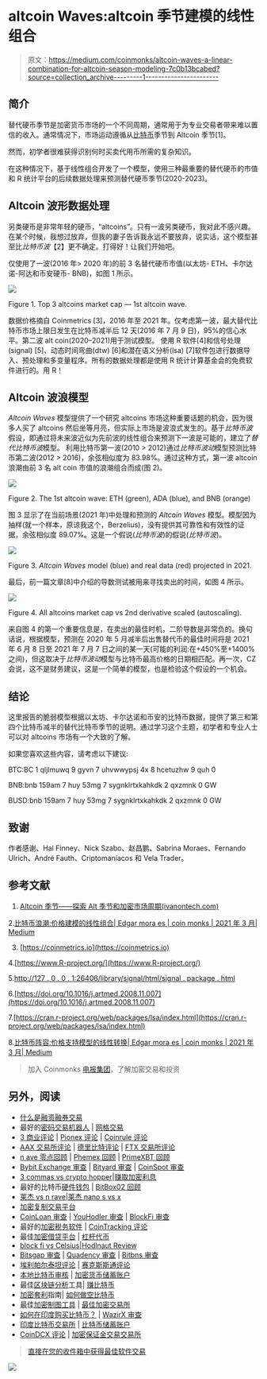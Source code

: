 # altcoin Waves:altcoin 季节建模的线性组合

> 原文：<https://medium.com/coinmonks/altcoin-waves-a-linear-combination-for-altcoin-season-modeling-7c0b13bcabed?source=collection_archive---------1----------------------->

## **简介**

替代硬币季节是加密货币市场的一个不同周期，通常用于为专业交易者带来难以置信的收入。通常情况下，市场运动遵循从[比特币](https://blog.coincodecap.com/a-candid-explanation-of-bitcoin)季节到 Altcoin 季节[1]。

然而，初学者很难获得识别何时买卖代用币所需的复杂知识。

在这种情况下，基于线性组合开发了一个模型，使用三种最重要的替代硬币的市值和 R 统计平台的后续数据处理来预测替代硬币季节(2020-2023)。

## **Altcoin 波形数据处理**

另类硬币是非常年轻的硬币，“altcoins”。只有一波另类硬币，我对此不感兴趣。在某个时候，我想过放弃，但我的妻子告诉我永远不要放弃，说实话，这个模型甚至比*比特币波*【2】更不确定。打得好！让我们开始吧。

仅使用了一波(2016 年> 2020 年)的前 3 名替代硬币市值(以太坊- ETH、卡尔达诺-阿达和币安硬币- BNB)，如图 1 所示。

![](img/5791ae5342496c355131e5f0440ba57a.png)

Figure 1\. Top 3 altcoins market cap — 1st altcoin wave.

数据价格摘自 Coinmetrics [3]，2016 年至 2021 年。仅考虑第一波，最大替代比特币市场上限日发生在比特币减半后 12 天(2016 年 7 月 9 日)，95%的信心水平。第二波 alt coin(2020–2021)用于测试模型。
使用 R 软件[4]和信号处理(signal) [5]、动态时间弯曲(dtw) [6]和潜在语义分析(lsa) [7]软件包进行数据导入、预处理和多变量程序。所有的数据处理都是使用 R 统计计算基金会的免费软件进行的。用 R！

## **Altcoin 波浪模型**

*Altcoin Waves* 模型提供了一个研究 altcoins 市场这种重要话题的机会，因为很多人买了 altcoins 然后坐等月亮，但实际上市场是波浪式发生的。基于*比特币波*假设，即通过将未来波近似为先前波的线性组合来预测下一波是可能的，建立了*替代比特币波*模型。
利用比特币第一波(2010 > 2012)通过*比特币波动*模型预测比特币第二波(2012 > 2016)，余弦相似度为 83.98%。通过这种方式，第一波 altcoin 浪潮由前 3 名 alt coin 市值的浪潮组合而成(图 2)。

![](img/8bb1ea897ce89bbe5b6d91a547568351.png)

Figure 2\. The 1st altcoin wave: ETH (green), ADA (blue), and BNB (orange)

图 3 显示了在当前场景(2021 年)中处理和预测的 *Altcoin Waves* 模型。模型因为抽样(就一个样本，原谅我这个，Berzelius)，没有提供其可靠性和有效性的证据，余弦相似度 89.07%。这是一个假说(*比特币波*)的假说(*比特币波*)。

![](img/62f9659ab47f3deb07a1133bb65f3ffb.png)

Figure 3\. *Altcoin Waves* model (blue) and real data (red) projected in 2021.

最后，前一篇文章[8]中介绍的导数测试被用来寻找卖出的时间，如图 4 所示。

![](img/76a1b79cfc20cc9051419027e287d80e.png)

Figure 4\. All altcoins market cap vs 2nd derivative scaled (autoscaling).

来自图 4 的第一个重要信息是，在卖出的最佳时机，二阶导数是非常负的。换句话说，根据模型，预测在 2020 年 5 月减半后出售替代币的最佳时间将是 2021 年 6 月 8 日至 2021 年 7 月 7 日之间的某一天(可能的利润:在+450%至+1400%之间)，但这取决于*比特币波动*模型与比特币最高价格的日期相匹配。再一次，CZ 会说，这不是财务建议，这是一个简单的模型，也是检验这个假设的一个机会。

## **结论**

这里报告的脆弱模型根据以太坊、卡尔达诺和币安的比特币数据，提供了第三和第四个比特币减半的替代比特币季节的说明。通过学习这个主题，初学者和专业人士可以对 altcoins 市场有一个大致的了解。

如果您喜欢这些内容，请考虑以下建议:

BTC:BC 1 qljlmuwq 9 gyvn 7 uhvwwypsj 4x 8 hcetuzhw 9 quh 0

BNB:bnb 159am 7 huy 53mg 7 sygnklrtxkahkdk 2 qxzmnk 0 GW

BUSD:bnb 159am 7 huy 53mg 7 sygnklrtxkahkdk 2 qxzmnk 0 GW

## **致谢**

作者感谢、Hal Finney、Nick Szabo、赵昌鹏、Sabrina Moraes、Fernando Ulrich、André Fauth、Criptomaníacos 和 Vela Trader。

## **参考文献**

1. [Altcoin 季节——探索 Alt 季节和加密市场周期(ivanontech.com)](https://academy.ivanontech.com/blog/altcoin-season-exploring-alt-seasons-and-crypto-market-cycles)

2.[比特币浪潮:价格建模的线性组合| Edgar mora es | coin monks | 2021 年 3 月| Medium](/coinmonks/bitcoin-waves-a-linear-combination-for-price-modeling-2b89f72e552d)

3. [https://coinmetrics.io](https://coinmetrics.io)

4.[https://www.R-project.org/](https://www.R-project.org/)

5.[http://127 . 0 . 0 . 1:26406/library/signal/html/signal . package . html](http://127.0.0.1:26406/library/signal/html/signal.package.html)

6.[https://doi.org/10.1016/j.artmed.2008.11.007](https://doi.org/10.1016/j.artmed.2008.11.007)

7.[https://cran.r-project.org/web/packages/lsa/index.html](https://cran.r-project.org/web/packages/lsa/index.html)

8.[比特币阵容:价格支持模型的线性转换| Edgar mora es | coin monks | 2021 年 3 月| Medium](/coinmonks/bitcoin-lineup-a-linear-transformation-for-price-support-modeling-e513715b8288)

> 加入 Coinmonks [电报集团](https://t.me/joinchat/EPmjKpNYwRMsBI4p)，了解加密交易和投资

## 另外，阅读

*   [什么是融资融券交易](https://blog.coincodecap.com/margin-trading)
*   最好的[密码交易机器人](/coinmonks/crypto-trading-bot-c2ffce8acb2a) | [网格交易](https://blog.coincodecap.com/grid-trading)
*   [3 商业评论](/coinmonks/3commas-review-an-excellent-crypto-trading-bot-2020-1313a58bec92) | [Pionex 评论](/coinmonks/pionex-review-exchange-with-crypto-trading-bot-1e459d0191ea) | [Coinrule 评论](/coinmonks/coinrule-review-2021-a-beginner-friendly-crypto-trading-bot-daf0504848ba)
*   [AAX 交易所评论](/coinmonks/aax-exchange-review-2021-67c5ea09330c) | [德里比特评论](/coinmonks/deribit-review-options-fees-apis-and-testnet-2ca16c4bbdb2) | [FTX 交易所评论](/coinmonks/ftx-crypto-exchange-review-53664ac1198f)
*   [n ave 零点回顾](/coinmonks/ngrave-zero-review-c465cf8307fc) | [Phemex 回顾](/coinmonks/phemex-review-4cfba0b49e28) | [PrimeXBT 回顾](/coinmonks/primexbt-review-88e0815be858)
*   [Bybit Exchange 审查](/coinmonks/bybit-exchange-review-dbd570019b71) | [Bityard 审查](/coinmonks/bityard-review-7d104239be35) | [CoinSpot 审查](https://blog.coincodecap.com/coinspot-review)
*   [3 commas vs crypto hopper](/coinmonks/3commas-vs-pionex-vs-cryptohopper-best-crypto-bot-6a98d2baa203)|[赚取加密利息](/coinmonks/earn-crypto-interest-b10b810fdda3)
*   最好的比特币[硬件钱包](/coinmonks/the-best-cryptocurrency-hardware-wallets-of-2020-e28b1c124069?source=friends_link&sk=324dd9ff8556ab578d71e7ad7658ad7c) | [BitBox02 回顾](/coinmonks/bitbox02-review-your-swiss-bitcoin-hardware-wallet-c36c88fff29)
*   [莱杰 vs n rave](/coinmonks/ledger-vs-ngrave-zero-7e40f0c1d694)|[莱杰 nano s vs x](/coinmonks/ledger-nano-s-vs-x-battery-hardware-price-storage-59a6663fe3b0)
*   [加密复制交易平台](/coinmonks/top-10-crypto-copy-trading-platforms-for-beginners-d0c37c7d698c)
*   [CoinLoan 审查](/coinmonks/coinloan-review-18128b9badc4) | [YouHodler 审查](/coinmonks/youhodler-4-easy-ways-to-make-money-98969b9689f2) | [BlockFi 审查](/coinmonks/blockfi-review-53096053c097)
*   最好的[加密税务软件](/coinmonks/best-crypto-tax-tool-for-my-money-72d4b430816b) | [CoinTracking 评论](/coinmonks/cointracking-review-a-reliable-cryptocurrency-tax-software-5114e3eb5737)
*   最佳[加密借贷平台](/coinmonks/top-5-crypto-lending-platforms-in-2020-that-you-need-to-know-a1b675cec3fa) | [杠杆代币](/coinmonks/leveraged-token-3f5257808b22)
*   [block fi vs Celsius](/coinmonks/blockfi-vs-celsius-vs-hodlnaut-8a1cc8c26630)|[Hodlnaut Review](/coinmonks/hodlnaut-review-best-way-to-hodl-is-to-earn-interest-on-your-bitcoin-6658a8c19edf)
*   [Bitsgap 审查](/coinmonks/bitsgap-review-a-crypto-trading-bot-that-makes-easy-money-a5d88a336df2) | [Quadency 审查](/coinmonks/quadency-review-a-crypto-trading-automation-platform-3068eaa374e1) | [Bitbns 审查](/coinmonks/bitbns-review-38256a07e161)
*   [埃利帕尔泰坦评论](/coinmonks/ellipal-titan-review-85e9071dd029) | [赛克斯斯通评论](/coinmonks/secux-stone-hardware-wallet-review-15-discount-coupon-2020-7577032faa6e)
*   [本地比特币审核](/coinmonks/localbitcoins-review-6cc001c6ed56) | [加密货币储蓄账户](https://blog.coincodecap.com/cryptocurrency-savings-accounts)
*   最佳[区块链分析](https://bitquery.io/blog/best-blockchain-analysis-tools-and-software)工具| [赚比特币](/coinmonks/earn-bitcoin-6e8bd3c592d9)
*   [加密套利](/coinmonks/crypto-arbitrage-guide-how-to-make-money-as-a-beginner-62bfe5c868f6)指南| [如何做空比特币](/coinmonks/how-to-short-bitcoin-568a2d0b4ae5)
*   最佳[加密制图工具](/coinmonks/what-are-the-best-charting-platforms-for-cryptocurrency-trading-85aade584d80) | [最佳加密交易所](/coinmonks/crypto-exchange-dd2f9d6f3769)
*   [如何在印度购买比特币？](/coinmonks/buy-bitcoin-in-india-feb50ddfef94) | [WazirX 审查](/coinmonks/wazirx-review-5c811b074f5b)
*   [印度比特币交易所](/coinmonks/bitcoin-exchange-in-india-7f1fe79715c9) | [比特币储蓄账户](/coinmonks/bitcoin-savings-account-e65b13f92451)
*   [CoinDCX 评论](/coinmonks/coindcx-review-8444db3621a2) | [加密保证金交易交易所](https://blog.coincodecap.com/crypto-margin-trading-exchanges)

> [直接在您的收件箱中获得最佳软件交易](/coinmonks/newsletters/coinmonks)

[![](img/160ce73bd06d46c2250251e7d5969f9d.png)](https://medium.com/coinmonks/newsletters/coinmonks)